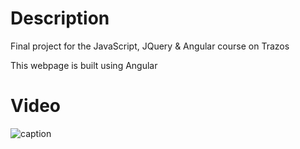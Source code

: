 # Description

Final project for the JavaScript, JQuery & Angular course on Trazos

This webpage is built using Angular

# Video

![caption](https://github.com/sara-martin-alonso/angular-final-project/blob/main/Portfolio.gif)
